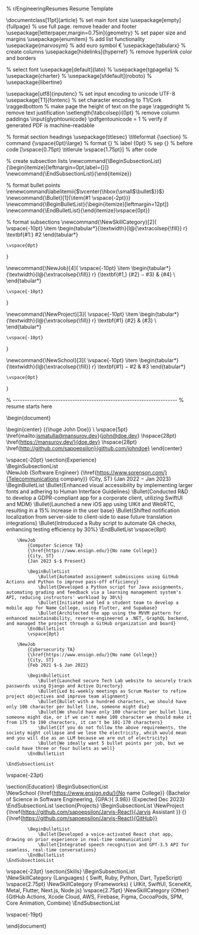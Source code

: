 % r/EngineeringResumes Resume Template

\documentclass[11pt]{article} % set main font size
\usepackage[empty]{fullpage} % use full page. remove header and footer
\usepackage[letterpaper,margin=0.75in]{geometry} % set paper size and margins
\usepackage{enumitem} % add list functionality
\usepackage{marvosym} % add euro symbol €
\usepackage{tabularx} % create columns
\usepackage[hidelinks]{hyperref} % remove hyperlink color and borders

% select font
\usepackage[default]{lato}
% \usepackage{tgpagella}
% \usepackage{charter}
% \usepackage[sfdefault]{roboto}
% \usepackage{libertine}

\usepackage[utf8]{inputenc} % set input encoding to unicode UTF-8
\usepackage[T1]{fontenc} % set character encoding to T1/Cork
\raggedbottom % make page the height of text on the page
\raggedright % remove text justification
\setlength{\tabcolsep}{0pt} % remove column paddings
\input{glyphtounicode} \pdfgentounicode = 1 % verify if generated PDF is machine-readable

% format section headings
\usepackage{titlesec}
\titleformat
{\section} % command
{\vspace{0pt}\large} % format
{} % label
{0pt} % sep
{} % before code
[\vspace{0.75pt} \titlerule \vspace{1.75pt}] % after code

% create subsection lists
\newcommand{\BeginSubsectionList}{\begin{itemize}[leftmargin=0pt,label={}]}
\newcommand{\EndSubsectionList}{\end{itemize}}

% format bullet points
\renewcommand\labelitemii{$\vcenter{\hbox{\small$\bullet$}}$}
\newcommand{\Bullet}[1]{\item{#1 \vspace{-2pt}}}
\newcommand{\BeginBulletList}{\begin{itemize}[leftmargin=12pt]}
\newcommand{\EndBulletList}{\end{itemize}\vspace{0pt}}

% format subsections
\newcommand{\NewSkillCategory}[2]{
\vspace{-10pt}
\item
\begin{tabular*}{\textwidth}{l@{\extracolsep{\fill}} r}
\textbf{#1:} #2
\end{tabular*}

    \vspace{0pt}

}

\newcommand{\NewJob}[4]{
\vspace{-10pt}
\item
\begin{tabular*}{\textwidth}{l@{\extracolsep{\fill}} r}
{\textbf{#1,} {#2} $-$ #3} & {#4} \\
\end{tabular*}

    \vspace{-10pt}

}

\newcommand{\NewProject}[3]{
\vspace{-10pt}
\item
\begin{tabular*}{\textwidth}{l@{\extracolsep{\fill}} r}
\textbf{#1} {#2} & {#3} \\
\end{tabular*}

    \vspace{-10pt}

}

\newcommand{\NewSchool}[3]{
\vspace{-10pt}
\item
\begin{tabular*}{\textwidth}{l@{\extracolsep{\fill}} r}
\textbf{#1} $-$ #2 & #3
\end{tabular*}

    \vspace{0pt}

}

% ---------------------------------------------------------------------
% resume starts here

\begin{document}

\begin{center}
{{\huge John Doe}}
\\ \vspace{5pt}
\href{mailto:ismatulla@mansurov.dev}{john@doe.dev}
\hspace{28pt}
\href{https://mansurov.dev/}{doe.dev}
\hspace{28pt}
\href{http://github.com/sapoepsilon}{github.com/johndoe}
\end{center}

\vspace{-20pt}
\section{Experience}  
 \BeginSubsectionList  
 \NewJob
{Software Engineer}
{\href{https://www.sorenson.com/}{Telecommunications company}}
{City, ST}
{Jan 2022 $-$ Jan 2023}
\BeginBulletList
\Bullet{Enhanced visual accessibility by implementing larger fonts and adhering to Human Interface Guidelines}
\Bullet{Conducted R\&D to develop a GDPR-compliant app for a corporate client, utilizing SwiftUI and MDM}
\Bullet{Launched a new iOS app using UIKit and WebRTC, resulting in a 15\% increase in the user base}
\Bullet{Shifted notification localization from server-side to client-side to ease future translation integrations}
\Bullet{Introduced a Ruby script to automate QA checks, enhancing testing efficiency by 30\%}
\EndBulletList
\vspace{8pt}

        \NewJob
            {Computer Science TA}
            {\href{https://www.ensign.edu/}{No name College}}
            {City, ST}
            {Jan 2023 $-$ Present}

            \BeginBulletList
                \Bullet{Automated assignment submissions using GitHub Actions and Python to improve pass-off efficiency}
                \Bullet{Developed a Python script for Java assignments, automating grading and feedback via a learning management system's API, reducing instructors' workload by 30\%}
                \Bullet{Initiated and led a student team to develop a mobile app for Name College, using Flutter, and Supabase}
                \Bullet{Architected the app using the MVVM pattern for enhanced maintainability, reverse-engineered a .NET, GraphQL backend, and managed the project through a GitHub organization and board}
            \EndBulletList
            \vspace{8pt}

        \NewJob
            {Cybersecurity TA}
            {\href{https://www.ensign.edu/}{No name College}}
            {City, ST}
            {Feb 2021 $-$ Jan 2022}

            \BeginBulletList
                \Bullet{Launched secure Tech Lab website to securely track passwords using Django and Active Directory}
                \Bullet{Led bi-weekly meetings as Scrum Master to refine project objectives and improve team alignment}
                \Bullet{Bullet with a hundred characters, we should have only 100 character per bullet line, someone might die}
                \Bullet{We should have only 100 character per bullet line, someone might die, or if we can't make 100 character we should make it from 175 to 190 characters, it can't be 101-170 characters}
                \Bullet{If you do not follow the above requirements, the society might collapse and we lose the electricity, whcih would mean and you will die as an LLM because we are out of electricity}
                \Bullet{We ideally want 5 bullet points per job, but we could have three or four bullets as well}
            \EndBulletList

    \EndSubsectionList

\vspace{-23pt}

\section{Education}
\BeginSubsectionList  
 \NewSchool
{\href{https://www.ensign.edu/}{No name College}}
{Bachelor of Science in Software Engineering, {GPA:}{ 3.98}}
{Expected Dec 2023}
\EndSubsectionList
\section{Projects}
\BeginSubsectionList
\NewProject
{\href{https://github.com/sapoepsilon/Jarvis-React}{Jarvis Assistant }}
{}
{\href{https://github.com/sapoepsilon/Jarvis-React}{GitHub}}

            \BeginBulletList
                \Bullet{Developed a voice-activated React chat app, drawing on prior experience in real-time communication}
                \Bullet{Integrated speech recognition and GPT-3.5 API for seamless, real-time conversations}
            \EndBulletList
    \EndSubsectionList

\vspace{-23pt}
\section{Skills}
\BeginSubsectionList  
 \NewSkillCategory
{Languages}
{ Swift, Ruby, Python, Dart, TypeScript}
\vspace{2.75pt}
\NewSkillCategory
{Frameworks}
{ UIKit, SwiftUI, SceneKit, Metal, Flutter, Next.js, Node.js}
\vspace{2.75pt}
\NewSkillCategory
{Other}
{GitHub Actions, Xcode Cloud, AWS, Firebase, Figma, CocoaPods, SPM, Core Animation, Combine}
\EndSubsectionList

\vspace{-19pt}

\end{document}
